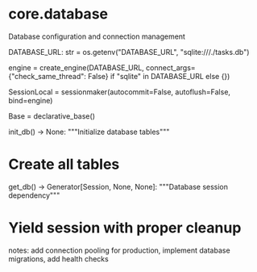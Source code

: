 # core.database
Database configuration and connection management

DATABASE_URL: str = os.getenv("DATABASE_URL", "sqlite:///./tasks.db")

engine = create_engine(DATABASE_URL, connect_args={"check_same_thread": False} if "sqlite" in DATABASE_URL else {})

SessionLocal = sessionmaker(autocommit=False, autoflush=False, bind=engine)

Base = declarative_base()

init_db() -> None:
  """Initialize database tables"""
  # Create all tables

get_db() -> Generator[Session, None, None]:
  """Database session dependency"""
  # Yield session with proper cleanup

notes: add connection pooling for production, implement database migrations, add health checks